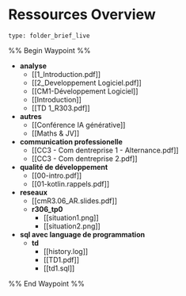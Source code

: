 # Ressources Overview
 
```ccard
type: folder_brief_live
```
 
%% Begin Waypoint %%
- **analyse**
	- [[1_Introduction.pdf]]
	- [[2_Developpement Logiciel.pdf]]
	- [[CM1-Développement Logiciel]]
	- [[Introduction]]
	- [[TD 1_R303.pdf]]
- **autres**
	- [[Conférence IA générative]]
	- [[Maths & JV]]
- **communication  professionelle**
	- [[CC3 - Com dentreprise 1 - Alternance.pdf]]
	- [[CC3 - Com dentreprise 2.pdf]]
- **qualité de développement**
	- [[00-intro.pdf]]
	- [[01-kotlin.rappels.pdf]]
- **reseaux**
	- [[cmR3.06_AR.slides.pdf]]
	- **r306_tp0**
		- [[situation1.png]]
		- [[situation2.png]]
- **sql avec language de programmation**
	- **td**
		- [[history.log]]
		- [[TD1.pdf]]
		- [[td1.sql]]

%% End Waypoint %%